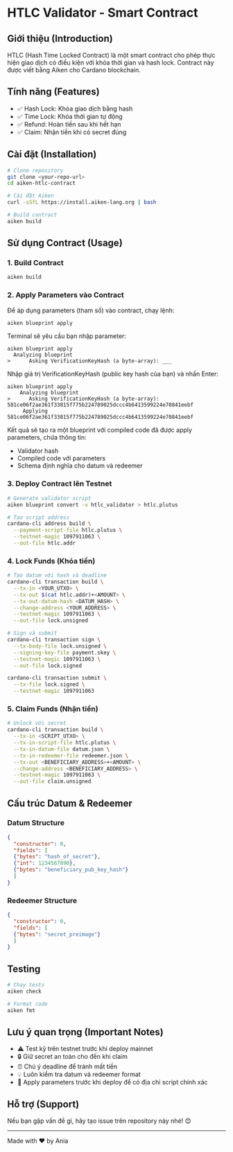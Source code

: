 # HTLC Validator - Smart Contract

## Giới thiệu (Introduction)

HTLC (Hash Time Locked Contract) là một smart contract cho phép thực hiện giao dịch có điều kiện với khóa thời gian và hash lock. Contract này được viết bằng Aiken cho Cardano blockchain.

## Tính năng (Features)

- ✅ Hash Lock: Khóa giao dịch bằng hash
- ✅ Time Lock: Khóa thời gian tự động
- ✅ Refund: Hoàn tiền sau khi hết hạn
- ✅ Claim: Nhận tiền khi có secret đúng

## Cài đặt (Installation)

```bash
# Clone repository
git clone <your-repo-url>
cd aiken-htlc-contract

# Cài đặt Aiken
curl -sSfL https://install.aiken-lang.org | bash

# Build contract
aiken build
```

## Sử dụng Contract (Usage)

### 1. Build Contract

```bash
aiken build
```

### 2. Apply Parameters vào Contract

Để áp dụng parameters (tham số) vào contract, chạy lệnh:

```bash
aiken blueprint apply
```

Terminal sẽ yêu cầu bạn nhập parameter:

```
aiken blueprint apply
  Analyzing blueprint
>      Asking VerificationKeyHash (a byte-array): ___
```

Nhập giá trị VerificationKeyHash (public key hash của bạn) và nhấn Enter:

```
aiken blueprint apply
    Analyzing blueprint
>      Asking VerificationKeyHash (a byte-array): 581ce06f2ae361f33815f775b224789025dccc4b6413599224e70841eebf
     Applying 581ce06f2ae361f33815f775b224789025dccc4b6413599224e70841eebf
```

Kết quả sẽ tạo ra một blueprint với compiled code đã được apply parameters, chứa thông tin:
- Validator hash
- Compiled code với parameters
- Schema định nghĩa cho datum và redeemer

### 3. Deploy Contract lên Testnet

```bash
# Generate validator script
aiken blueprint convert -v htlc_validator > htlc.plutus

# Tạo script address
cardano-cli address build \
  --payment-script-file htlc.plutus \
  --testnet-magic 1097911063 \
  --out-file htlc.addr
```

### 4. Lock Funds (Khóa tiền)

```bash
# Tạo datum với hash và deadline
cardano-cli transaction build \
  --tx-in <YOUR_UTXO> \
  --tx-out $(cat htlc.addr)+<AMOUNT> \
  --tx-out-datum-hash <DATUM_HASH> \
  --change-address <YOUR_ADDRESS> \
  --testnet-magic 1097911063 \
  --out-file lock.unsigned

# Sign và submit
cardano-cli transaction sign \
  --tx-body-file lock.unsigned \
  --signing-key-file payment.skey \
  --testnet-magic 1097911063 \
  --out-file lock.signed

cardano-cli transaction submit \
  --tx-file lock.signed \
  --testnet-magic 1097911063
```

### 5. Claim Funds (Nhận tiền)

```bash
# Unlock với secret
cardano-cli transaction build \
  --tx-in <SCRIPT_UTXO> \
  --tx-in-script-file htlc.plutus \
  --tx-in-datum-file datum.json \
  --tx-in-redeemer-file redeemer.json \
  --tx-out <BENEFICIARY_ADDRESS>+<AMOUNT> \
  --change-address <BENEFICIARY_ADDRESS> \
  --testnet-magic 1097911063 \
  --out-file claim.unsigned
```

## Cấu trúc Datum & Redeemer

### Datum Structure
```json
{
  "constructor": 0,
  "fields": [
  {"bytes": "hash_of_secret"},
  {"int": 1234567890},
  {"bytes": "beneficiary_pub_key_hash"}
  ]
}
```

### Redeemer Structure
```json
{
  "constructor": 0,
  "fields": [
  {"bytes": "secret_preimage"}
  ]
}
```

## Testing

```bash
# Chạy tests
aiken check

# Format code
aiken fmt
```

## Lưu ý quan trọng (Important Notes)

- ⚠️ Test kỹ trên testnet trước khi deploy mainnet
- 🔒 Giữ secret an toàn cho đến khi claim
- ⏰ Chú ý deadline để tránh mất tiền
- 💡 Luôn kiểm tra datum và redeemer format
- 📝 Apply parameters trước khi deploy để có địa chỉ script chính xác

## Hỗ trợ (Support)

Nếu bạn gặp vấn đề gì, hãy tạo issue trên repository này nhé! 😊

---
Made with ❤️ by Ania
